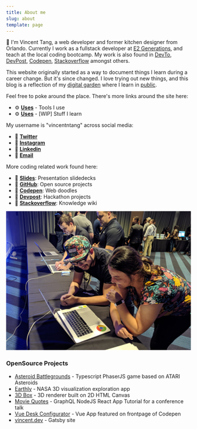 ```yaml
---
title: About me
slug: about
template: page
---
```


👋 I'm Vincent Tang, a web developer and former kitchen designer from Orlando. Currently I work as a fullstack developer at [E2 Generations](https://www.e2gens.com/), and teach at the local coding bootcamp. My work is also found in [DevTo](https://dev.to/vincentntang), [DevPost](https://devpost.com/vincentntang), [Codepen](https://codepen.io/vincentntang), [Stackoverflow](https://stackoverflow.com/users/3258462/vincent-tang) amongst others.

This website originally started as a way to document things I learn during a career change. But it's since changed. I love trying out new things, and this blog is a reflection of my [digital garden](https://joelhooks.com/digital-garden) where I learn in [public](https://www.swyx.io/writing/learn-in-public/).

Feel free to poke around the place. There's more links around the site here:

- ⚙️ **[Uses](/uses)** - Tools I use
- ⚙️ **[Uses](/today-i-learned)** - [WIP] Stuff I learn

My username is "vincentntang" across social media:

- 👋 **[Twitter](https://twitter.com/vincentntang)**
- 👋 **[Instagram](https://instagram.com/vincentntang)**
- 👋 **[Linkedin](https://linkedin.com/in/vincentntang)**
- 👋 **[Email](mailto:vincentntang+mydomain@gmail.com)**

More coding related work found here:

- 💾 **[Slides](https://slides.com/vincentntang/)**: Presentation slidedecks
- 💾 **[GitHub](https://github.com/vincentntang)**: Open source projects
- 💾 **[Codepen](https://codepen.io/vincentntang)**: Web doodles
- 💾 **[Devpost](https://devpost.com/vincentntang)**: Hackathon projects
- 💾 **[Stackoverflow](https://stackoverflow.com/users/3258462/vincent-tang)**: Knowledge wiki

<!-- ![Me](../common/vincentIDGAF.jpg) -->
![Teaching](../common/teaching_bootcamp.jpg)

### OpenSource Projects

- [Asteroid Battlegrounds](https://github.com/vincentntang/asteroid_battlegrounds) - Typescript PhaserJS game based on ATARI Asteroids
- [Earthly](https://github.com/vincentntang/2018spaceappschallenge) - NASA 3D visualization exploration app
- [3D Box](https://github.com/vincentntang/canvas-vanishing-points) - 3D renderer built on 2D HTML Canvas
- [Movie Quotes](https://github.com/vincentntang/graphql-movie-quotes) - GraphQL NodeJS React App Tutorial for a conference talk
- [Vue Desk Configurator](https://codepen.io/vincentntang/pen/LKgWbv) - Vue App featured on frontpage of Codepen
- [vincent.dev](https://www.vincentntang.com/) - Gatsby site
